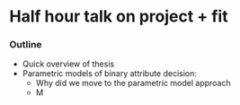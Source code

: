 # Half hour talk on project + fit


### Outline

- Quick overview of thesis
- Parametric models of binary attribute decision:
    - Why did we move to the parametric model approach
    - M
